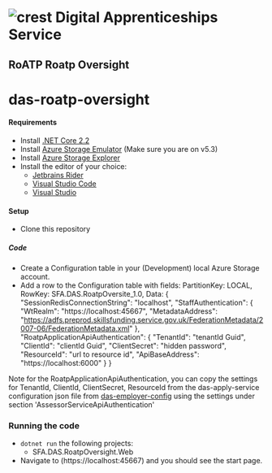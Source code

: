 # ![crest](https://assets.publishing.service.gov.uk/government/assets/crests/org_crest_27px-916806dcf065e7273830577de490d5c7c42f36ddec83e907efe62086785f24fb.png) Digital Apprenticeships Service
##  RoATP Roatp Oversight
# das-roatp-oversight



#### Requirements

- Install [.NET Core 2.2](https://www.microsoft.com/net/download)
- Install [Azure Storage Emulator](https://go.microsoft.com/fwlink/?linkid=717179&clcid=0x409) (Make sure you are on v5.3)
- Install [Azure Storage Explorer](http://storageexplorer.com/)
- Install the editor of your choice:
  - [Jetbrains Rider](https://www.jetbrains.com/rider/)
  - [Visual Studio Code](https://code.visualstudio.com/)
  - [Visual Studio](https://visualstudio.microsoft.com/)

#### Setup

- Clone this repository


##### Code

- Create a Configuration table in your (Development) local Azure Storage account.
- Add a row to the Configuration table with fields: PartitionKey: LOCAL, RowKey: SFA.DAS.RoatpOversite_1.0, Data: {
	"SessionRedisConnectionString": "localhost",
	"StaffAuthentication": {
		"WtRealm": "https://localhost:45667",
		"MetadataAddress": "https://adfs.preprod.skillsfunding.service.gov.uk/FederationMetadata/2007-06/FederationMetadata.xml"
	},
	"RoatpApplicationApiAuthentication": {
		"TenantId": "tenantId Guid",
		"ClientId": "clientId Guid",
		"ClientSecret": "hidden password",
		"ResourceId": "url to resource id",
		"ApiBaseAddress": "https://localhost:6000"
	}
}

Note for the RoatpApplicationApiAuthentication, you can copy the settings for TenantId, ClientId, ClientSecret, ResourceId from the das-apply-service configuration json file from [das-employer-config](https://github.com/SkillsFundingAgency/das-employer-config/blob/master/das-apply-service/SFA.DAS.ApplyService.json) using the settings under section 'AssessorServiceApiAuthentication'

### Running the code

- `dotnet run` the following projects:
  - SFA.DAS.RoatpOversight.Web
- Navigate to (https://localhost:45667) and you should see the start page.
